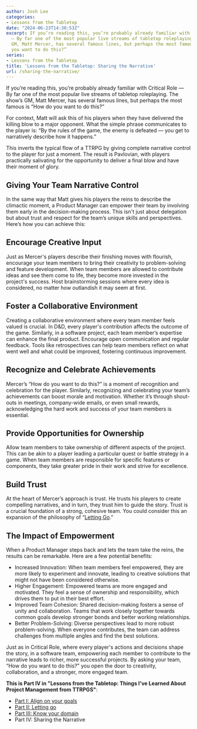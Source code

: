 ```yaml
---
author: Josh Lee
categories:
- Lessons from the Tabletop
date: "2024-06-23T14:30:53Z"
excerpt: If you’re reading this, you’re probably already familiar with Critical Role
  — By far one of the most popular live streams of tabletop roleplaying. The show’s
  GM, Matt Mercer, has several famous lines, but perhaps the most famous is “How do
  you want to do this?”
series:
- Lessons from the Tabletop
title: 'Lessons from the Tabletop: Sharing the Narrative'
url: /sharing-the-narrative/
---
```


If you’re reading this, you’re probably already familiar with Critical Role — By far one of the most popular live streams of tabletop roleplaying. The show’s GM, Matt Mercer, has several famous lines, but perhaps the most famous is “How do you want to do this?”

For context, Matt will ask this of his players when they have delivered the killing blow to a major opponent. What the simple phrase communicates to the player is: “By the rules of the game, the enemy is defeated — you get to narratively describe how it happens.”

This inverts the typical flow of a TTRPG by giving complete narrative control to the player for just a moment. The result is Pavlovian, with players practically salivating for the opportunity to deliver a final blow and have their moment of glory.

## Giving Your Team Narrative Control

In the same way that Matt gives his players the reins to describe the climactic moment, a Product Manager can empower their team by involving them early in the decision-making process. This isn't just about delegation but about trust and respect for the team’s unique skills and perspectives. Here’s how you can achieve this:

## Encourage Creative Input

Just as Mercer's players describe their finishing moves with flourish, encourage your team members to bring their creativity to problem-solving and feature development. When team members are allowed to contribute ideas and see them come to life, they become more invested in the project's success. Host brainstorming sessions where every idea is considered, no matter how outlandish it may seem at first.

## Foster a Collaborative Environment

Creating a collaborative environment where every team member feels valued is crucial. In D&D, every player's contribution affects the outcome of the game. Similarly, in a software project, each team member’s expertise can enhance the final product. Encourage open communication and regular feedback. Tools like retrospectives can help team members reflect on what went well and what could be improved, fostering continuous improvement.

## Recognize and Celebrate Achievements

Mercer’s “How do you want to do this?” is a moment of recognition and celebration for the player. Similarly, recognizing and celebrating your team’s achievements can boost morale and motivation. Whether it’s through shout-outs in meetings, company-wide emails, or even small rewards, acknowledging the hard work and success of your team members is essential.

## Provide Opportunities for Ownership

Allow team members to take ownership of different aspects of the project. This can be akin to a player leading a particular quest or battle strategy in a game. When team members are responsible for specific features or components, they take greater pride in their work and strive for excellence.

## Build Trust

At the heart of Mercer’s approach is trust. He trusts his players to create compelling narratives, and in turn, they trust him to guide the story. Trust is a crucial foundation of a strong, cohesive team. You could consider this an expansion of the philosophy of “[Letting Go](https://www.joshuamlee.com/lessons-tabletop-letting-go/).”

## The Impact of Empowerment

When a Product Manager steps back and lets the team take the reins, the results can be remarkable. Here are a few potential benefits:

 - Increased Innovation: When team members feel empowered, they are more likely to experiment and innovate, leading to creative solutions that might not have been considered otherwise.
 - Higher Engagement: Empowered teams are more engaged and motivated. They feel a sense of ownership and responsibility, which drives them to put in their best effort.
 - Improved Team Cohesion: Shared decision-making fosters a sense of unity and collaboration. Teams that work closely together towards common goals develop stronger bonds and better working relationships.
 - Better Problem-Solving: Diverse perspectives lead to more robust problem-solving. When everyone contributes, the team can address challenges from multiple angles and find the best solutions.

Just as in Critical Role, where every player's actions and decisions shape the story, in a software team, empowering each member to contribute to the narrative leads to richer, more successful projects. By asking your team, “How do you want to do this?” you open the door to creativity, collaboration, and a stronger, more engaged team.

**This is Part IV in "Lessons from the Tabletop: Things I've Learned About Project Management from TTRPGS"**:

 - [Part I: Align on your goals](https://joshuamlee.com/project-management-rpg-lessons/)  
 - [Part II: Letting go](https://joshuamlee.com/lessons-tabletop-letting-go/)  
 - [Part III: Know your domain](https://joshuamlee.com/rpg-lessons-domain-knowledge)
 - Part IV: Sharing the Narrative
